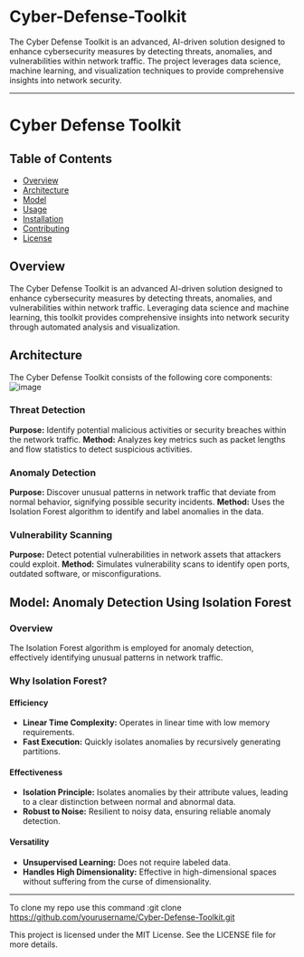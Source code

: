 # Cyber-Defense-Toolkit

The Cyber Defense Toolkit is an advanced, AI-driven solution designed to enhance cybersecurity measures by detecting threats, anomalies, and vulnerabilities within network traffic. The project leverages data science, machine learning, and visualization techniques to provide comprehensive insights into network security.
****************************************************************************************************************************************
# Cyber Defense Toolkit

## Table of Contents
- [Overview](#overview)
- [Architecture](#architecture)
- [Model](#model)
- [Usage](#usage)
- [Installation](#installation)
- [Contributing](#contributing)
- [License](#license)

## Overview
The Cyber Defense Toolkit is an advanced AI-driven solution designed to enhance cybersecurity measures by detecting threats, anomalies, and vulnerabilities within network traffic. Leveraging data science and machine learning, this toolkit provides comprehensive insights into network security through automated analysis and visualization.

## Architecture
The Cyber Defense Toolkit consists of the following core components:
![image](https://github.com/user-attachments/assets/91374275-73b2-40a2-ac80-cfae55675a64)

### Threat Detection
**Purpose:** Identify potential malicious activities or security breaches within the network traffic.
**Method:** Analyzes key metrics such as packet lengths and flow statistics to detect suspicious activities.

### Anomaly Detection
**Purpose:** Discover unusual patterns in network traffic that deviate from normal behavior, signifying possible security incidents.
**Method:** Uses the Isolation Forest algorithm to identify and label anomalies in the data.

### Vulnerability Scanning
**Purpose:** Detect potential vulnerabilities in network assets that attackers could exploit.
**Method:** Simulates vulnerability scans to identify open ports, outdated software, or misconfigurations.

## Model: Anomaly Detection Using Isolation Forest

### Overview
The Isolation Forest algorithm is employed for anomaly detection, effectively identifying unusual patterns in network traffic.

### Why Isolation Forest?

#### Efficiency
- **Linear Time Complexity:** Operates in linear time with low memory requirements.
- **Fast Execution:** Quickly isolates anomalies by recursively generating partitions.

#### Effectiveness
- **Isolation Principle:** Isolates anomalies by their attribute values, leading to a clear distinction between normal and abnormal data.
- **Robust to Noise:** Resilient to noisy data, ensuring reliable anomaly detection.

#### Versatility
- **Unsupervised Learning:** Does not require labeled data.
- **Handles High Dimensionality:** Effective in high-dimensional spaces without suffering from the curse of dimensionality.

*********************************************************************************************************************************************

To clone my repo use this command :git clone https://github.com/yourusername/Cyber-Defense-Toolkit.git

This project is licensed under the MIT License. See the LICENSE file for more details.


